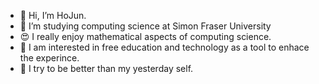 - 👋 Hi, I’m HoJun.
- 🏫 I’m studying computing science at Simon Fraser University
- 😍 I really enjoy mathematical aspects of computing science.
- 👀 I am interested in free education and technology as a tool to enhace the experince. 
- 🤔 I try to be better than my yesterday self.

<!---
pisache/pisache is a ✨ special ✨ repository because its `README.md` (this file) appears on your GitHub profile.
You can click the Preview link to take a look at your changes.
--->
